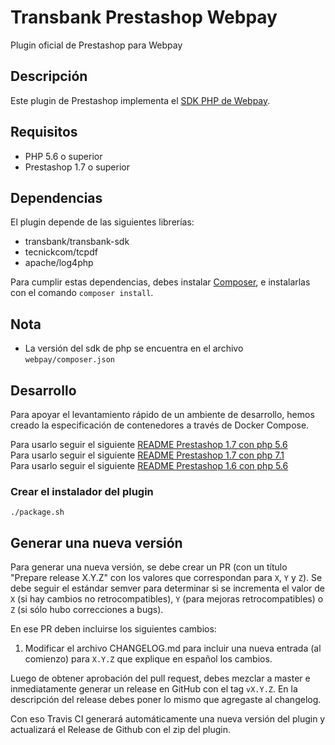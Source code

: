 # Transbank Prestashop Webpay

Plugin oficial de Prestashop para Webpay

## Descripción

Este plugin de Prestashop implementa el [SDK PHP de Webpay](https://github.com/TransbankDevelopers/transbank-sdk-php).

## Requisitos 
* PHP 5.6 o superior
* Prestashop 1.7 o superior

## Dependencias

El plugin depende de las siguientes librerías:

* transbank/transbank-sdk
* tecnickcom/tcpdf
* apache/log4php

Para cumplir estas dependencias, debes instalar [Composer](https://getcomposer.org), e instalarlas con el comando `composer install`.

## Nota  
- La versión del sdk de php se encuentra en el archivo `webpay/composer.json`

## Desarrollo

Para apoyar el levantamiento rápido de un ambiente de desarrollo, hemos creado la especificación de contenedores a través de Docker Compose.

Para usarlo seguir el siguiente [README Prestashop 1.7 con php 5.6](./docker-prestashop1.7-php5.6)  
Para usarlo seguir el siguiente [README Prestashop 1.7 con php 7.1](./docker-prestashop1.7-php7.1)  
Para usarlo seguir el siguiente [README Prestashop 1.6 con php 5.6](./docker-prestashop1.7-php5.6)

### Crear el instalador del plugin

    ./package.sh

## Generar una nueva versión

Para generar una nueva versión, se debe crear un PR (con un título "Prepare release X.Y.Z" con los valores que correspondan para `X`, `Y` y `Z`). Se debe seguir el estándar semver para determinar si se incrementa el valor de `X` (si hay cambios no retrocompatibles), `Y` (para mejoras retrocompatibles) o `Z` (si sólo hubo correcciones a bugs).

En ese PR deben incluirse los siguientes cambios:

1. Modificar el archivo CHANGELOG.md para incluir una nueva entrada (al comienzo) para `X.Y.Z` que explique en español los cambios.

Luego de obtener aprobación del pull request, debes mezclar a master e inmediatamente generar un release en GitHub con el tag `vX.Y.Z`. En la descripción del release debes poner lo mismo que agregaste al changelog.

Con eso Travis CI generará automáticamente una nueva versión del plugin y actualizará el Release de Github con el zip del plugin.
